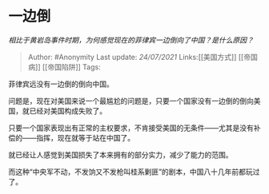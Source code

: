 # 一边倒
*相比于黄岩岛事件时期，为何感觉现在的菲律宾一边倒向了中国？是什么原因？*

> Author: #Anonymity
> Last update: *24/07/2021*
> Links:[[美国方式]] [[帝国病]] [[帝国陷阱]]
> Tags:

菲律宾远没有一边倒的倒向中国。

问题是，现在对美国来说一个最尴尬的问题是，只要一个国家没有一边倒的倒向美国，就已经对美国构成失败了。

只要一个国家表现出有正常的主权要求，不肯接受美国的无条件——尤其是没有补偿的——指挥，现在就等于站在中国了。

就已经让人感觉到美国损失了本来拥有的部分实力，减少了能力的范围。

而这种“中央军不动，不发饷又不发枪叫桂系剿匪”的剧本，中国八十几年前都玩过了。
